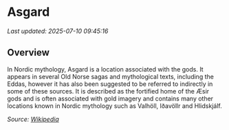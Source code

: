 # Asgard

*Last updated: 2025-07-10 09:45:16*

## Overview

In Nordic mythology, Asgard is a location associated with the gods. It appears in several Old Norse sagas and mythological texts, including the Eddas, however it has also been suggested to be referred to indirectly in some of these sources. It is described as the fortified home of the Æsir gods and is often associated with gold imagery and contains many other locations known in Nordic mythology such as Valhöll, Iðavöllr and Hlidskjálf.

*Source: [Wikipedia](https://en.wikipedia.org/wiki/Asgard)*